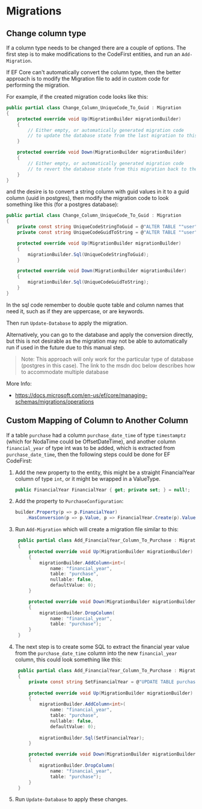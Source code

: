 # Migrations

## Change column type
If a column type needs to be changed there are a couple of options.
The first step is to make modifications to the CodeFirst entities, and run an `Add-Migration`.

If EF Core can't automatically convert the column type, then the better approach is to modify the Migration file to add in custom code for performing the migration.

For example, if the created migration code looks like this:
```C#
public partial class Change_Column_UniqueCode_To_Guid : Migration
{
    protected override void Up(MigrationBuilder migrationBuilder)
    {
        // Either empty, or automatically generated migration code
        // to update the database state from the last migration to this one.
    }

    protected override void Down(MigrationBuilder migrationBuilder)
    {
        // Either empty, or automatically generated migration code
        // to revert the database state from this migration back to the last one.
    }
}
```
and the desire is to convert a string column with guid values in it to a guid column (uuid in postgres), then modify the migration code to look something like this (for a postgres database):
```C#
public partial class Change_Column_UniqueCode_To_Guid : Migration
{
    private const string UniqueCodeStringToGuid = @"ALTER TABLE ""user"" ALTER COLUMN unique_code TYPE uuid USING unique_code::uuid;";
    private const string UniqueCodeGuidToString = @"ALTER TABLE ""user"" ALTER COLUMN unique_code TYPE text USING unique_code::text;";

    protected override void Up(MigrationBuilder migrationBuilder)
    {
        migrationBuilder.Sql(UniqueCodeStringToGuid);
    }

    protected override void Down(MigrationBuilder migrationBuilder)
    {
        migrationBuilder.Sql(UniqueCodeGuidToString);
    }
}
```
In the sql code remember to double quote table and column names that need it, such as if they are uppercase, or are keywords.

Then run `Update-Database` to apply the migration.

Alternatively, you can go to the database and apply the conversion directly, but this is not desirable as
the migration may not be able to automatically run if used in the future due to this manual step.

> Note:
> This approach will only work for the particular type of database (postgres in this case).
> The link to the msdn doc below describes how to accommodate multiple database 

More Info:
 - https://docs.microsoft.com/en-us/ef/core/managing-schemas/migrations/operations


## Custom Mapping of Column to Another Column

If a table `purchase` had a column `purchase_date_time` of type `timestamptz` (which for NodaTime could be OffsetDateTime), and another column `financial_year` of type int was to be added, which is extracted from `purchase_date_time`, then the following steps could be done for EF CodeFirst:


1. Add the new property to the entity, this might be a straight FinancialYear column of type `int`, or it might be wrapped in a ValueType.
   ```C#
   public FinancialYear FinancialYear { get; private set; } = null!;
   ```

2. Add the property to `PurchaseConfiguration`:
   ```C#
   builder.Property(p => p.FinancialYear)
       .HasConversion(p => p.Value, p => FinancialYear.Create(p).Value);
   ```

3. Run `Add-Migration` which will create a migration file similar to this:
   ```C#
    public partial class Add_FinancialYear_Column_To_Purchase : Migration
    {
        protected override void Up(MigrationBuilder migrationBuilder)
        {
            migrationBuilder.AddColumn<int>(
                name: "financial_year",
                table: "purchase",
                nullable: false,
                defaultValue: 0);
        }

        protected override void Down(MigrationBuilder migrationBuilder)
        {
            migrationBuilder.DropColumn(
                name: "financial_year",
                table: "purchase");
        }
    }
   ```
   
4. The next step is to create some SQL to extract the financial year value from the `purchase_date_time` column into the new `financial_year` column, this could look something like this:
   ```C#
    public partial class Add_FinancialYear_Column_To_Purchase : Migration
    {
        private const string SetFinancialYear = @"UPDATE TABLE purchase SET financial_year = EXTRACT(year FROM (purchase_date_time + INTERVAL '9 months'));";
    
        protected override void Up(MigrationBuilder migrationBuilder)
        {
            migrationBuilder.AddColumn<int>(
                name: "financial_year",
                table: "purchase",
                nullable: false,
                defaultValue: 0);
                                
            migrationBuilder.Sql(SetFinancialYear);
        }

        protected override void Down(MigrationBuilder migrationBuilder)
        {
            migrationBuilder.DropColumn(
                name: "financial_year",
                table: "purchase");
        }
    }
   ```

5. Run `Update-Database` to apply these changes.
